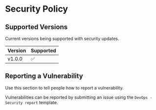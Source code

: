 # Security Policy

## Supported Versions

Current versions being supported with security updates.

| Version | Supported          |
| ------- | ------------------ |
| v1.0.0  | :white_check_mark: |

## Reporting a Vulnerability

Use this section to tell people how to report a vulnerability.

Vulnerabilities can be reported by submitting an issue using the `DevOps - Security report` template.
